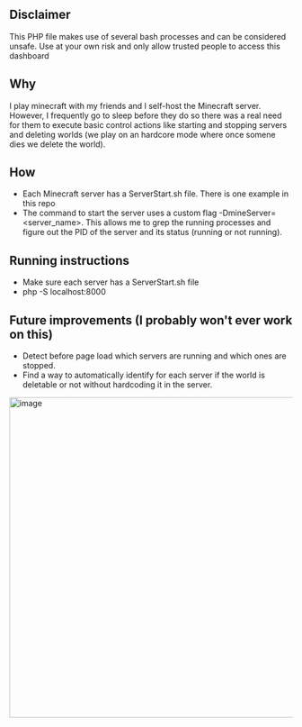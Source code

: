 ## Disclaimer
This PHP file makes use of several bash processes and can be considered unsafe. Use at your own risk and only allow trusted people to access this dashboard

## Why
I play minecraft with my friends and I self-host the Minecraft server. However, I frequently go to sleep before they do so there was a real need for them to execute basic control actions like starting and stopping servers and deleting worlds (we play on an hardcore mode where once somene dies we delete the world).

## How
* Each Minecraft server has a ServerStart.sh file. There is one example in this repo
* The command to start the server uses a custom flag -DmineServer=<server_name>. This allows me to grep the running processes and figure out the PID of the server and its status (running or not running).

## Running instructions
* Make sure each server has a ServerStart.sh file
* php -S localhost:8000

## Future improvements (I probably won't ever work on this)
* Detect before page load which servers are running and which ones are stopped.
* Find a way to automatically identify for each server if the world is deletable or not without hardcoding it in the server.

<img width="1829" height="569" alt="image" src="https://github.com/user-attachments/assets/2b769ff2-944b-4606-bfa2-96c5a881ab09" />
